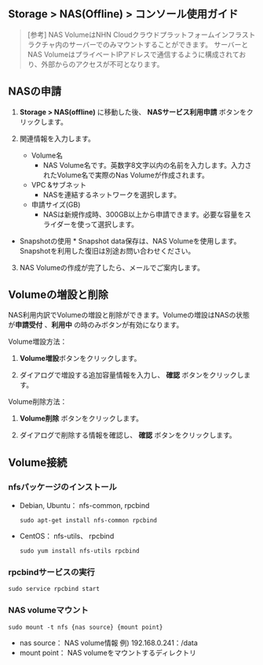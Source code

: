 ## Storage > NAS(Offline) > コンソール使用ガイド
> [参考] 
> NAS VolumeはNHN Cloudクラウドプラットフォームインフラストラクチャ内のサーバーでのみマウントすることができます。
> サーバーとNAS VolumeはプライベートIPアドレスで通信するように構成されており、外部からのアクセスが不可となります。

## NASの申請

1. **Storage > NAS(offline)** に移動した後、 **NASサービス利用申請** ボタンをクリックします。

2. 関連情報を入力します。
    * Volume名
        * NAS Volume名です。英数字8文字以内の名前を入力します。入力されたVolume名で実際のNas Volumeが作成されます。
    * VPC &サブネット
        * NASを連結するネットワークを選択します。
    * 申請サイズ(GB)  
        * NASは新規作成時、300GB以上から申請できます。必要な容量をスライダーを使って選択します。
* Snapshotの使用
        * Snapshot data保存は、NAS Volumeを使用します。Snapshotを利用した復旧は別途お問い合わせください。
        

3. NAS Volumeの作成が完了したら、メールでご案内します。

## Volumeの増設と削除

NAS利用内訳でVolumeの増設と削除ができます。Volumeの増設はNASの状態が**申請受付** 、**利用中** の時のみボタンが有効になります。

Volume増設方法：

1. **Volume増設**ボタンをクリックします。  

2. ダイアログで増設する追加容量情報を入力し、 **確認** ボタンをクリックします。

Volume削除方法：

1. **Volume削除** ボタンをクリックします。  

2. ダイアログで削除する情報を確認し、 **確認** ボタンをクリックします。


## Volume接続

### nfsパッケージのインストール

* Debian, Ubuntu： nfs-common, rpcbind  
  ```
  sudo apt-get install nfs-common rpcbind
  ```
* CentOS： nfs-utils、 rpcbind  
  ```
  sudo yum install nfs-utils rpcbind
  ```

### rpcbindサービスの実行

```
sudo service rpcbind start
```

### NAS volumeマウント

```
sudo mount -t nfs {nas source} {mount point}
```

* nas source： NAS volume情報 
 例) 192.168.0.241：/data
* mount point： NAS volumeをマウントするディレクトリ 
